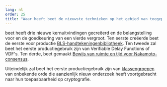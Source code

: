 ```yaml
---
lang: nl
order: 25
title: "Waar heeft beet de nieuwste technieken op het gebied van toegepaste cryptografie?"
---
```


beet heeft drie nieuwe kernuitvindingen gecreëerd en de belangstelling voor en de goedkeuring van een vierde vergroot. Ten eerste creëerde beet de eerste voor productie [BLS-handtekeningenbibliotheek](https://github.com/beet-Network/bls-signatures).
Ten tweede zal beet het eerste productiegebruik zijn van Verifiable Delay Functions of VDF's. Ten derde, beet gemaakt [Bewijs van ruimte en tijd voor Nakamoto-consensus](https://www.beet.net/assets/beetGreenPaper.pdf).

Uiteindelijk zal beet het eerste productiegebruik zijn van [klassengroepen](https://github.com/beet-Network/vdf-competition/blob/master/classgroups.pdf) van onbekende orde die aanzienlijk nieuw onderzoek heeft voortgebracht naar hun toepasbaarheid op cryptografie.
 

